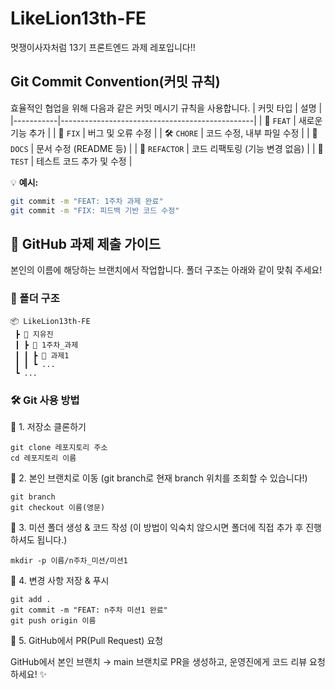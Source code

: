 # LikeLion13th-FE
멋쟁이사자처럼 13기 프론트엔드 과제 레포입니다!!

## Git Commit Convention(커밋 규칙)
효율적인 협업을 위해 다음과 같은 커밋 메시기 규칙을 사용합니다.
| 커밋 타입 | 설명 |
|-----------|------------------------------------------------|
| 🎉 `FEAT` | 새로운 기능 추가 |
| 🐛 `FIX` | 버그 및 오류 수정 |
| 🛠 `CHORE` | 코드 수정, 내부 파일 수정 |
| 📝 `DOCS` | 문서 수정 (README 등) |
| 🔄 `REFACTOR` | 코드 리팩토링 (기능 변경 없음) |
| 🧪 `TEST` | 테스트 코드 추가 및 수정 |

💡 **예시:**  
```bash
git commit -m "FEAT: 1주차 과제 완료"
git commit -m "FIX: 피드백 기반 코드 수정"
```

## 🚀 GitHub 과제 제출 가이드
본인의 이름에 해당하는 브랜치에서 작업합니다.
폴더 구조는 아래와 같이 맞춰 주세요!

### 📂 폴더 구조
```
📦 LikeLion13th-FE
 ┣ 📂 지유진  
 ┃ ┣ 📂 1주차_과제  
 ┃ ┃ ┣ 📂 과제1 
 ┃ ┃ ┗ ...  
 ┗ ...
 ```
### 🛠 Git 사용 방법

📌 1. 저장소 클론하기
```
git clone 레포지토리 주소
cd 레포지토리 이름
```
📌 2. 본인 브랜치로 이동 
(git branch로 현재 branch 위치를 조회할 수 있습니다!)
```
git branch 
git checkout 이름(영문)
```
📌 3. 미션 폴더 생성 & 코드 작성
(이 방법이 익숙치 않으시면 폴더에 직접 추가 후 진행하셔도 됩니다.)
```
mkdir -p 이름/n주차_미션/미션1
```
📌 4. 변경 사항 저장 & 푸시
```
git add .
git commit -m "FEAT: n주차 미션1 완료"
git push origin 이름
```
📌 5. GitHub에서 PR(Pull Request) 요청

GitHub에서 본인 브랜치 → main 브랜치로 PR을 생성하고, 운영진에게 코드 리뷰 요청하세요! ✨
